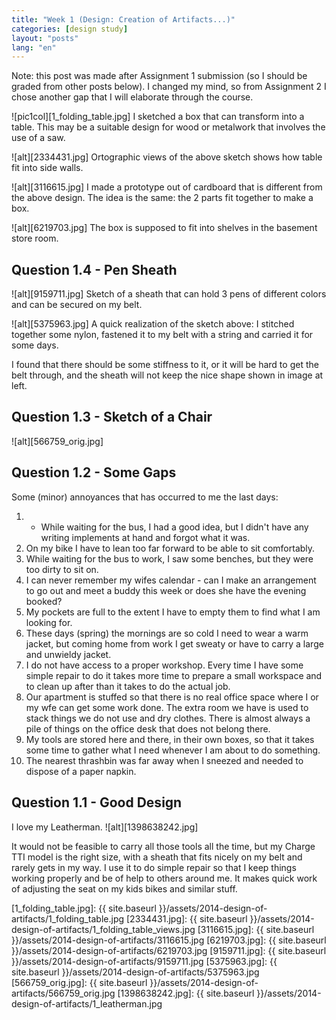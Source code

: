 ```yaml
---
title: "Week 1 (Design: Creation of Artifacts...)"
categories: [design study]
layout: "posts"
lang: "en"
---
```



Note: this post was made after Assignment 1 submission (so I should be graded from other posts below). I changed my mind, so from Assignment 2 I chose another gap that I will elaborate through the course.

![pic1col][1_folding_table.jpg]
I sketched a box that can transform into a table. This may be a suitable design for wood or metalwork that involves the use of a saw.  


![alt][2334431.jpg]
Ortographic views of the above sketch shows how table fit into side walls.


![alt][3116615.jpg]
I made a prototype out of cardboard that is different from the above design. The idea is the same: the 2 parts fit together to make a box.

![alt][6219703.jpg]
The box is supposed to fit into shelves in the basement store room.  

## Question 1.4 - Pen Sheath

![alt][9159711.jpg]
Sketch of a sheath that can hold 3 pens of different colors and can be secured on my belt.

![alt][5375963.jpg]
A quick realization of the sketch above: I stitched together some nylon, fastened it to my belt with a string and carried it for some days.  

I found that there should be some stiffness to it, or it will be hard to get the belt through, and the sheath will not keep the nice shape shown in image at left.


## Question 1.3 - Sketch of a Chair

![alt][566759_orig.jpg]


## Question 1.2 - Some Gaps

Some (minor) annoyances that has occurred to me the last days:  
1.  * While waiting for the bus, I had a good idea, but I didn't have any writing implements at hand and forgot what it was.  
2.  On my bike I have to lean too far forward to be able to sit comfortably.  
3.  While waiting for the bus to work, I saw some benches, but they were too dirty to sit on.  
4.  I can never remember my wifes calendar - can I make an arrangement to go out and meet a buddy this week or does she have the evening booked?  
5.  My pockets are full to the extent I have to empty them to find what I am looking for.  
6.  These days (spring) the mornings are so cold I need to wear a warm jacket, but coming home from work I get sweaty or have to carry a large and unwieldy jacket.  
7.  I do not have access to a proper workshop. Every time I have some simple repair to do it takes more time to prepare a small workspace and to clean up after than it takes to do the actual job.  
8.  Our apartment is stuffed so that there is no real office space where I or my wfe can get some work done. The extra room we have is used to stack things we do not use and dry clothes. There is almost always a pile of things on the office desk that does not belong there.  
9.  My tools are stored here and there, in their own boxes, so that it takes some time to gather what I need whenever I am about to do something.  
10.  The nearest thrashbin was far away when I sneezed and needed to dispose of a paper napkin.  



## Question 1.1 - Good Design

I love my Leatherman.
![alt][1398638242.jpg]

It would not be feasible to carry all those tools all the time, but my Charge TTI model is the right size, with a sheath that fits nicely on my belt and rarely gets in my way. I use it to do simple repair so that I keep things working properly and be of help to others around me. It makes quick work of adjusting the seat on my kids bikes and similar stuff.  


  [1_folding_table.jpg]: {{ site.baseurl }}/assets/2014-design-of-artifacts/1_folding_table.jpg
  [2334431.jpg]: {{ site.baseurl }}/assets/2014-design-of-artifacts/1_folding_table_views.jpg
  [3116615.jpg]: {{ site.baseurl }}/assets/2014-design-of-artifacts/3116615.jpg
  [6219703.jpg]: {{ site.baseurl }}/assets/2014-design-of-artifacts/6219703.jpg
  [9159711.jpg]: {{ site.baseurl }}/assets/2014-design-of-artifacts/9159711.jpg
  [5375963.jpg]: {{ site.baseurl }}/assets/2014-design-of-artifacts/5375963.jpg
  [566759_orig.jpg]: {{ site.baseurl }}/assets/2014-design-of-artifacts/566759_orig.jpg
  [1398638242.jpg]: {{ site.baseurl }}/assets/2014-design-of-artifacts/1_leatherman.jpg
